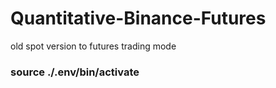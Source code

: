 # Quantitative-Binance-Futures
old spot version to futures trading mode
### source ./.env/bin/activate
